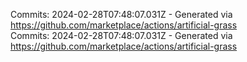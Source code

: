 Commits: 2024-02-28T07:48:07.031Z - Generated via https://github.com/marketplace/actions/artificial-grass
<br>
Commits: 2024-02-28T07:48:07.031Z - Generated via https://github.com/marketplace/actions/artificial-grass
<br>

